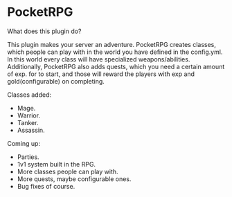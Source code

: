 # PocketRPG


What does this plugin do?

This plugin makes your server an adventure.
PocketRPG creates classes, which people can play with in the world you have defined in the config.yml. In this world every class will have specialized weapons/abilities. Additionally, PocketRPG also adds quests, which you need a certain amount of exp. for to start, and those will reward the players with exp and gold(configurable) on completing. 

  Classes added:
- Mage.
- Warrior.
- Tanker.
- Assassin.

Coming up:
- Parties.
- 1v1 system built in the RPG.
- More classes people can play with.
- More quests, maybe configurable ones.
- Bug fixes of course.
